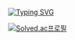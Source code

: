 [![Typing SVG](https://readme-typing-svg.demolab.com?font=Fira+Code&weight=600&pause=1000&color=000000&background=46FFE400&center=true&vCenter=true&random=true&width=435&lines=Shimnaldo's+Github)](https://git.io/typing-svg)


[![Solved.ac프로필](http://mazassumnida.wtf/api/mini/generate_badge?boj=jc9746)](https://solved.ac/20171193)

